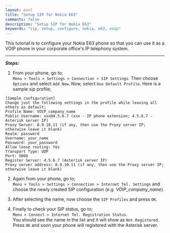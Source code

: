 ```yaml
---
layout: post
title: "Setup SIP for Nokia E63"
comments: false
description: "Setup SIP for Nokia E63"
keywords: "sip, setup, configure, nokia, e63, voip"
---
```

This tutorial is to configure your Nokia E63 phone so that you can use it as a VOIP phone in your corporate office's IP telephony system.

___

*__Steps:__*

1. From your phone, go to;<br />
`Menu > Tools > Settings > Connection > SIP Settings`. Then choose `Options` and select `Add New`. Now, select `Use Default Profile`. Here is a sample sip profile;
```
[Sample configuration]
Change just the following settings in the profile while leaving all others as default;
Profile Name: VOIP_company_name
Public Username: xxx@4.5.6.7 (xxx - IP phone extension; 4.5.6.7 - Asterisk server IP)
Proxy Server: 8.9.10.11 (if any, then use the Proxy server IP; otherwise leave it blank)
Realm: password
Username: your_name
Password: your_password
Allow loose routing: Yes
Transport Type: UDP
Port: 5060
Register Server: 4.5.6.7 (Asterisk server IP)
Proxy server address: 8.9.10.11 (if any, then use the Proxy server IP; otherwise leave it blank)
```

2. Again from your phone, go to;  
`Menu > Tools > Settings > Connection > Internet Tel. Settings` and choose the newly created SIP configuration (e.g. *VOIP_company_name*).

3. After selecting the name, now choose the `SIP Profiles` and press `OK`.

4. Finally to check your SIP status, go to;  
`Menu > Connect > Internet Tel. Registration Status`.  
    You should see the name in the list and it will show as `Not Registered`.  
    Press `OK` and soon your phone will registered with the Asterisk server.
